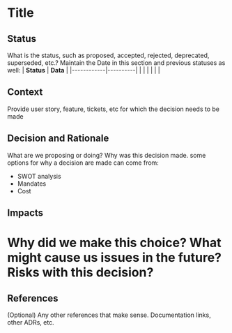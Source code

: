 # Title
## Status
What is the status, such as proposed, accepted, rejected, deprecated, superseded, etc.? Maintain the Date in this section and previous statuses as well:
| **Status** | **Data** |
|------------|----------|
|            |          |
|            |          |


## Context
Provide user story, feature, tickets, etc for which the decision needs to be made

## Decision and Rationale
What are we proposing or doing? Why was this decision made. some options for why a decision are made can come from:
- SWOT analysis
- Mandates
- Cost

## Impacts
# Why did we make this choice? What might cause us issues in the future? Risks with this decision?

## References
(Optional) Any other references that make sense. Documentation links, other ADRs, etc.

